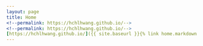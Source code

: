 ```yaml
---
layout: page
title: Home
<!--permalink: https://hchlhwang.github.io/-->
<!--permalink: https://hchlhwang.github.io/-->
[https://hchlhwang.github.io/]({{ site.baseurl }}{% link home.markdown %}) }})
---
```

